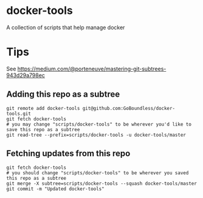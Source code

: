 # docker-tools
A collection of scripts that help manage docker

# Tips
See https://medium.com/@porteneuve/mastering-git-subtrees-943d29a798ec

## Adding this repo as a subtree
```
git remote add docker-tools git@github.com:GoBoundless/docker-tools.git
git fetch docker-tools
# you may change "scripts/docker-tools" to be wherever you'd like to save this repo as a subtree
git read-tree --prefix=scripts/docker-tools -u docker-tools/master
```

## Fetching updates from this repo
```
git fetch docker-tools
# you should change "scripts/docker-tools" to be wherever you saved this repo as a subtree
git merge -X subtree=scripts/docker-tools --squash docker-tools/master
git commit -m "Updated docker-tools"
```
